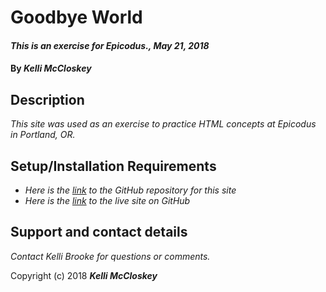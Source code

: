 # Goodbye World

#### _This is an exercise for Epicodus., May 21, 2018_

#### By _**Kelli McCloskey**_

## Description

_This site was used as an exercise to practice HTML concepts at Epicodus in Portland, OR._

## Setup/Installation Requirements

* _Here is the [link](https://github.com/kellibrooke/goodbye-world-home) to the GitHub repository for this site_
* _Here is the [link](https://kellibrooke.github.io/goodbye-world-home/) to the live site on GitHub_

## Support and contact details

_Contact Kelli Brooke for questions or comments._


Copyright (c) 2018 **_Kelli McCloskey_**
